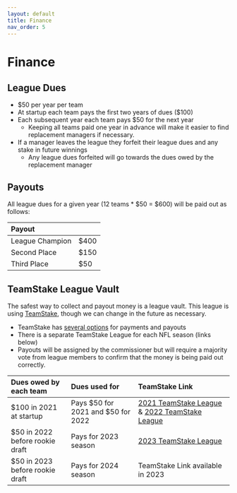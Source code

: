 ```yaml
---
layout: default
title: Finance
nav_order: 5
---
```

# Finance



## League Dues
- $50 per year per team
- At startup each team pays the first two years of dues ($100)
- Each subsequent year each team pays $50 for the next year
  - Keeping all teams paid one year in advance will make it easier to find replacement managers if necessary.
- If a manager leaves the league they forfeit their league dues and any stake in future winnings
  - Any league dues forfeited will go towards the dues owed by the replacement manager

## Payouts

All league dues for a given year (12 teams * $50 = $600) will be paid out as follows:

| Payout  |  |
|:-------------|:------------------|
| League Champion | $400 |
| Second Place | $150 |
| Third Place | $50 |

## TeamStake League Vault

The safest way to collect and payout money is a league vault. This league is using [TeamStake](https://teamstake.com/), though we can change in the future as necessary.

- TeamStake has [several options](https://teamstake.com/home/faq_detail/4) for payments and payouts
- There is a separate TeamStake League for each NFL season (links below)
- Payouts will be assigned by the commissioner but will require a majority vote from league members to confirm that the money is being paid out correctly.

| Dues owed by each team  | Dues used for | TeamStake Link |
|:-------------|:------------------|:------------------|
| $100 in 2021 at startup | Pays $50 for 2021 and $50 for 2022 | <a href="https://teamstake.com/league/league_detail/10/0/6529" target="_blank">2021 TeamStake League</a> & <a href="https://teamstake.com/league/league_detail/10/0/6530" target="_blank">2022 TeamStake League</a> |
| $50 in 2022 before rookie draft | Pays for 2023 season | <a href="https://teamstake.com/league/league_detail/10/0/6541" target="_blank">2023 TeamStake League</a> |
| $50 in 2023 before rookie draft | Pays for 2024 season | TeamStake Link available in 2023 |





